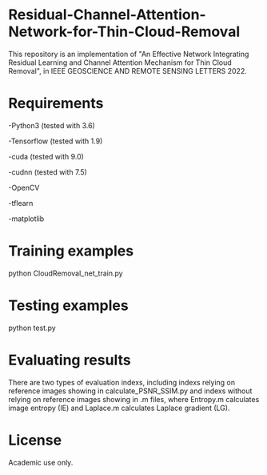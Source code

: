 # Residual-Channel-Attention-Network-for-Thin-Cloud-Removal
This repository is an implementation of "An Effective Network Integrating Residual Learning and Channel Attention Mechanism for Thin Cloud Removal", in IEEE GEOSCIENCE AND REMOTE SENSING LETTERS 2022.

# Requirements
-Python3 (tested with 3.6)

-Tensorflow (tested with 1.9)

-cuda (tested with 9.0)

-cudnn (tested with 7.5)

-OpenCV

-tflearn

-matplotlib

# Training examples
python CloudRemoval_net_train.py

# Testing examples
python test.py

# Evaluating results
There are two types of evaluation indexs, including indexs relying on reference images showing in calculate_PSNR_SSIM.py and indexs without relying on reference images showing in .m files, where Entropy.m calculates image entropy (IE)  and Laplace.m calculates Laplace gradient (LG).

# License
Academic use only.
